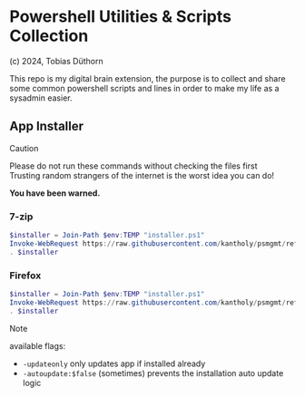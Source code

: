 # Powershell Utilities & Scripts Collection

(c) 2024, Tobias Düthorn

This repo is my digital brain extension, the purpose is to collect and share some common powershell scripts and lines in order to make my life as a sysadmin easier.

## App Installer

> [!CAUTION]
> Please do not run these commands without checking the files first<br>
> Trusting random strangers of the internet is the worst idea you can do!
>
> **You have been warned.**

### 7-zip

```powershell
$installer = Join-Path $env:TEMP "installer.ps1"
Invoke-WebRequest https://raw.githubusercontent.com/kantholy/psmgmt/refs/heads/master/apps/7zip.ps1 -OutFile $installer
. $installer
```

### Firefox

```powershell
$installer = Join-Path $env:TEMP "installer.ps1"
Invoke-WebRequest https://raw.githubusercontent.com/kantholy/psmgmt/refs/heads/master/apps/firefox.ps1 -OutFile $installer
. $installer
```

> [!NOTE] 
> available flags:
>
> * `-updateonly` only updates app if installed already
> * `-autoupdate:$false` (sometimes) prevents the installation auto update logic
